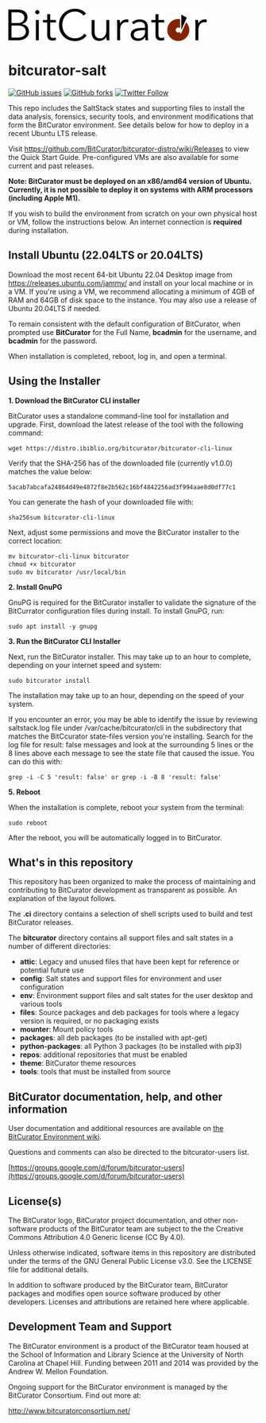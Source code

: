![Logo](https://github.com/BitCurator/bitcurator.github.io/blob/main/logos/BitCurator-Basic-400px.png)

# bitcurator-salt

[![GitHub issues](https://img.shields.io/github/issues/bitcurator/bitcurator-salt.svg)](https://github.com/bitcurator/bitcurator-salt/issues)
[![GitHub forks](https://img.shields.io/github/forks/bitcurator/bitcurator-salt.svg)](https://github.com/bitcurator/bitcurator-salt/network)
[![Twitter Follow](https://img.shields.io/twitter/follow/bitcurator.svg?style=social&label=Follow)](https://twitter.com/bitcurator)

This repo includes the SaltStack states and supporting files to install the data analysis, forensics, security tools, and environment modifications that form the BitCurator environment. See details below for how to deploy in a recent Ubuntu LTS release.

Visit https://github.com/BitCurator/bitcurator-distro/wiki/Releases to view the Quick Start Guide. Pre-configured VMs are also available for some current and past releases.

**Note: BitCurator must be deployed on an x86/amd64 version of Ubuntu. Currently, it is not possible to deploy it on systems with ARM processors (including Apple M1).**

If you wish to build the environment from scratch on your own physical host or VM, follow the instructions below. An internet connection is **required** during installation.

## Install Ubuntu (22.04LTS or 20.04LTS)

Download the most recent 64-bit Ubuntu 22.04 Desktop image from https://releases.ubuntu.com/jammy/ and install on your local machine or in a VM. If you're using a VM, we recommend allocating a minimum of 4GB of RAM and 64GB of disk space to the instance. You may also use a release of Ubuntu 20.04LTS if needed.

To remain consistent with the default configuration of BitCurator, when prompted use **BitCurator** for the Full Name, **bcadmin** for the username, and **bcadmin** for the password.

When installation is completed, reboot, log in, and open a terminal.


## Using the Installer

**1. Download the BitCurator CLI installer**

BitCurator uses a standalone command-line tool for installation and upgrade. First, download the latest release of the tool with the following command:

```shell
wget https://distro.ibiblio.org/bitcurator/bitcurator-cli-linux
```

Verify that the SHA-256 has of the downloaded file (currently v1.0.0) matches the value below:

```shell
5acab7abcafa24864d49e4872f8e2b562c16bf4842256ad3f994aae8d0df77c1
```

You can generate the hash of your downloaded file with:

```shell
sha256sum bitcurator-cli-linux
```

Next, adjust some permissions and move the BitCurator installer to the correct location:

```shell
mv bitcurator-cli-linux bitcurator
chmod +x bitcurator
sudo mv bitcurator /usr/local/bin
```

**2. Install GnuPG**

GnuPG is required for the BitCurator installer to validate the signature of the BitCurrator configuration files during install. To install GnuPG, run:

```shell
sudo apt install -y gnupg
```

**3. Run the BitCurator CLI Installer**

Next, run the BitCurator installer. This may take up to an hour to complete, depending on your internet speed and system:

```shell
sudo bitcurator install
```

The installation may take up to an hour, depending on the speed of your system.

If you encounter an error, you may be able to identify the issue by reviewing saltstack.log file under /var/cache/bitcurator/cli in the subdirectory that matches the BitCcurator state-files version you're installing. Search for the log file for result: false messages and look at the surrounding 5 lines or the 8 lines above each message to see the state file that caused the issue. You can do this with:

```shell
grep -i -C 5 'result: false' or grep -i -B 8 'result: false'
```

**5. Reboot**

When the installation is complete, reboot your system from the terminal:

```shell
sudo reboot
```

After the reboot, you will be automatically logged in to BitCurator.


## What's in this repository

This repository has been organized to make the process of maintaining and contributing to BitCurator development as transparent as possible. An explanation of the layout follows.

The **.ci** directory contains a selection of shell scripts used to build and test BitCurator releases.

The **bitcurator** directory contains all support files and salt states in a number of different directories:

- **attic**: Legacy and unused files that have been kept for reference or potential future use
- **config**: Salt states and support files for environment and user configuration
- **env**: Environment support files and salt states for the user desktop and various tools
- **files**: Source packages and deb packages for tools where a legacy version is required, or no packaging exists
- **mounter**: Mount policy tools
- **packages**: all deb packages (to be installed with apt-get)
- **python-packages**: all Python 3 packages (to be installed with pip3)
- **repos**: additional repositories that must be enabled
- **theme**: BitCurator theme resources
- **tools**: tools that must be installed from source

## BitCurator documentation, help, and other information

User documentation and additional resources are available on
[the BitCurator Environment wiki](https://confluence.educopia.org/display/BC).

Questions and comments can also be directed to the bitcurator-users list.

[https://groups.google.com/d/forum/bitcurator-users](https://groups.google.com/d/forum/bitcurator-users)

## License(s)

The BitCurator logo, BitCurator project documentation, and other non-software products of the BitCurator team are subject to the the Creative Commons Attribution 4.0 Generic license (CC By 4.0).

Unless otherwise indicated, software items in this repository are distributed under the terms of the GNU General Public License v3.0. See the LICENSE file for additional details.

In addition to software produced by the BitCurator team, BitCurator packages and modifies open source software produced by other developers. Licenses and attributions are retained here where applicable.

## Development Team and Support

The BitCurator environment is a product of the BitCurator team housed at the School of Information and Library Science at the University of North Carolina at Chapel Hill. Funding between 2011 and 2014 was provided by the Andrew W. Mellon Foundation.

Ongoing support for the BitCurator environment is managed by the BitCurator Consortium. Find out more at:

http://www.bitcuratorconsortium.net/

